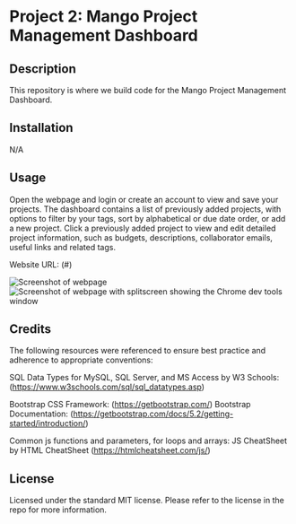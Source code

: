 # Project 2: Mango Project Management Dashboard

## Description

This repository is where we build code for the Mango Project Management Dashboard.

## Installation

N/A

## Usage

Open the webpage and login or create an account to view and save your projects. The dashboard contains a list of previously added projects, with options to filter by your tags, sort by alphabetical or due date order, or add a new project. Click a previously added project to view and edit detailed project information, such as budgets, descriptions, collaborator emails, useful links and related tags.

Website URL: (#)

![Screenshot of webpage](/#)
![Screenshot of webpage with splitscreen showing the Chrome dev tools window](/#)
    

## Credits

The following resources were referenced to ensure best practice and adherence to appropriate conventions:

SQL Data Types for MySQL, SQL Server, and MS Access by W3 Schools: (https://www.w3schools.com/sql/sql_datatypes.asp)

Bootstrap CSS Framework: (https://getbootstrap.com/)
Bootstrap Documentation: (https://getbootstrap.com/docs/5.2/getting-started/introduction/)

Common js functions and parameters, for loops and arrays: JS CheatSheet by HTML CheatSheet (https://htmlcheatsheet.com/js/)

## License

Licensed under the standard MIT license. Please refer to the license in the repo for more information.